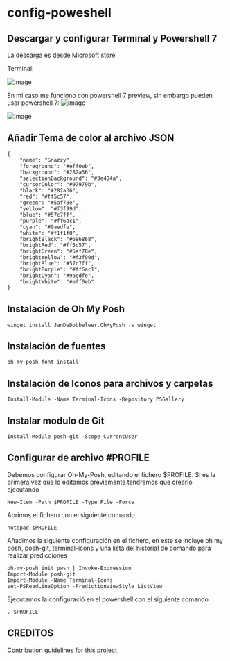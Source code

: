 # config-poweshell

## Descargar y configurar Terminal y Powershell 7
La descarga es desde Microsoft store

Terminal:

![image](https://github.com/kevin-alexis/config-poweshell/assets/77393819/b275a198-e1ae-421b-b22a-8f3d3817eff9)

En mi caso me funciono con powershell 7 preview, sin embargo pueden usar powershell 7:
![image](https://github.com/kevin-alexis/config-poweshell/assets/77393819/8bf81caf-ea50-4180-b330-360a73d1f45a)

![image](https://github.com/kevin-alexis/config-poweshell/assets/77393819/bba0ae20-81c5-4d78-90ca-e11ab549f504)


## Añadir Tema de color al archivo JSON
```
{
	"name": "Snazzy",
	"foreground": "#eff0eb",
	"background": "#282a36",
	"selectionBackground": "#3e404a",
	"cursorColor": "#97979b",
	"black": "#282a36",
	"red": "#ff5c57",
	"green": "#5af78e",
	"yellow": "#f3f99d",
	"blue": "#57c7ff",
	"purple": "#ff6ac1",
	"cyan": "#9aedfe",
	"white": "#f1f1f0",
	"brightBlack": "#686868",
	"brightRed": "#ff5c57",
	"brightGreen": "#5af78e",
	"brightYellow": "#f3f99d",
	"brightBlue": "#57c7ff",
	"brightPurple": "#ff6ac1",
	"brightCyan": "#9aedfe",
	"brightWhite": "#eff0eb"
}
```

## Instalación de Oh My Posh

```
winget install JanDeDobbeleer.OhMyPosh -s winget
```

## Instalación de fuentes
```
oh-my-posh font install
```

## Instalación de Iconos para archivos y carpetas
```
Install-Module -Name Terminal-Icons -Repository PSGallery
```

## Instalar modulo de Git

```
Install-Module posh-git -Scope CurrentUser
```

## Configurar de archivo #PROFILE

Debemos configurar Oh-My-Posh, editando el fichero $PROFILE. Si es la primera vez que lo editamos previamente tendremos que crearlo ejecutando

```
New-Item -Path $PROFILE -Type File -Force
```

Abrimos el fichero con el siguiente comando
```
notepad $PROFILE
```

Añadimos la siguiente configuración en el fichero, en este se incluye oh my posh, posh-git, terminal-icons y una lista del historial de comando para realizar predicciones
```
oh-my-posh init pwsh | Invoke-Expression
Import-Module posh-git
Import-Module -Name Terminal-Icons
set-PSReadLineOption -PredictionViewStyle ListView
```

Ejecutamos la configuració en el powershell con el siguiente comando
```
. $PROFILE
```

## CREDITOS
[Contribution guidelines for this project](https://github.com/Richienb/windows-terminal-snazzy/blob/main/snazzy.json)


